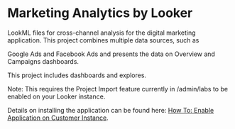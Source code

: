 # Marketing Analytics by Looker

LookML files for cross-channel analysis for the digital marketing application. This project combines multiple data sources, such as

Google Ads and Facebook Ads and presents the data on Overview and Campaigns dashboards.

This project includes dashboards and explores.

Note: This requires the Project Import feature currently in /admin/labs to be enabled on your Looker instance.


Details on installing the application can be found here: [How To: Enable Application on Customer Instance](https://docs.google.com/document/d/15g5Xhr1YziFKeYvZkGYIDj94WyilJ08aT9RA-JLc9YQ).
